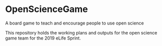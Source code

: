 # OpenScienceGame
A board game to teach and encourage people to use open science

This repository holds the working plans and outputs for the open science game team for the 2019 eLife Sprint. 
